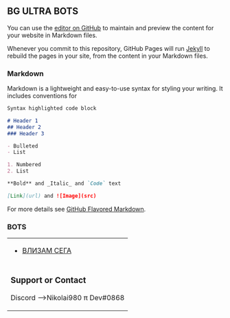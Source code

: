 ## BG ULTRA BOTS

You can use the [editor on GitHub](https://github.com/Nikolai980/BOTS-WEBH/edit/main/README.md) to maintain and preview the content for your website in Markdown files.

Whenever you commit to this repository, GitHub Pages will run [Jekyll](https://jekyllrb.com/) to rebuild the pages in your site, from the content in your Markdown files.

### Markdown

Markdown is a lightweight and easy-to-use syntax for styling your writing. It includes conventions for

```markdown
Syntax highlighted code block

# Header 1
## Header 2
### Header 3

- Bulleted
- List

1. Numbered
2. List

**Bold** and _Italic_ and `Code` text

[Link](url) and ![Image](src)
```

For more details see [GitHub Flavored Markdown](https://guides.github.com/features/mastering-markdown/).

### BOTS

<!--Start copying Custom Button code--><link rel="stylesheet" type="text/css" media="all" href="https://emarketing.activenetwork.com/res/button/css/button-v4.css" /><table><tbody><tr><td><div id="btn_div" class="btn-g203-greenbtn"><ul><li><a id="btn_lnk" href="http://www.bginstinctx.eu" target="_blank"><span id="btn_txt">ВЛИЗАМ СЕГА   </span></a></li></ul></div></td></tr><tr><td nowrap=""><div id="btn_foot">

### Support or Contact
Discord -->Nikolai980 π Dev#0868
